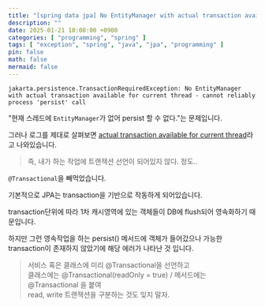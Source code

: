 ```yaml
---
title: "[spring data jpa] No EntityManager with actual transaction available for current thread - cannot reliably process 'persist' call 해결"
description: ""
date: 2025-01-21 10:08:00 +0900
categories: [ "programming", "spring" ]
tags: [ "exception", "spring", "java", "jpa", "programming" ]
pin: false
math: false
mermaid: false
---
```


```
jakarta.persistence.TransactionRequiredException: No EntityManager with actual transaction available for current thread - cannot reliably process 'persist' call
```

"현재 스레드에 `EntityManager`가 없어 persist 할 수 없다."는 문제입니다.

그러나 로그를 제대로 살펴보면 <ins>actual transaction available for current thread</ins>라고 나와있습니다.

> 즉, 내가 하는 작업에 트랜잭션 선언이 되어있지 않다. 정도..

`@Transactional`을 빼먹었습니다.

기본적으로 JPA는 transaction을 기반으로 작동하게 되어있습니다.

transaction단위에 따라 1차 캐시영역에 있는 객체들이 DB에 flush되어 영속화하기 때문입니다.

하지만 그런 영속작업을 하는 persist() 메서드에 객체가 들어갔으나 가능한 transaction이 존재하지 않았기에 해당 에러가 나타난 것 입니다.

> 서비스 혹은 클래스에 미리 @Transactional을 선언하고  
> 클래스에는 @Transactional(readOnly = true) / 메서드에는 @Transactional 을 붙여  
> read, write 트랜잭션을 구분하는 것도 잊지 말자.

